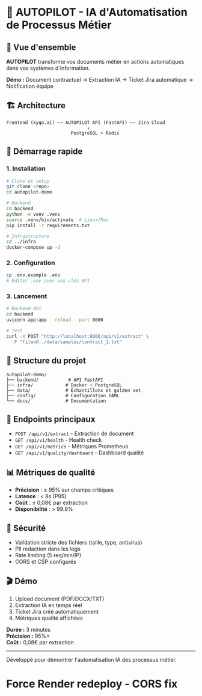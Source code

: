 # 🚀 AUTOPILOT - IA d'Automatisation de Processus Métier

## 🎯 Vue d'ensemble

**AUTOPILOT** transforme vos documents métier en actions automatiques dans vos systèmes d'information.

**Démo :** Document contractuel → Extraction IA → Ticket Jira automatique → Notification équipe

## 🏗️ Architecture

```
Frontend (xyqo.ai) ←→ AUTOPILOT API (FastAPI) ←→ Jira Cloud
                              ↓
                        PostgreSQL + Redis
```

## 🚀 Démarrage rapide

### 1. Installation
```bash
# Clone et setup
git clone <repo>
cd autopilot-demo

# Backend
cd backend
python -m venv .venv
source .venv/bin/activate  # Linux/Mac
pip install -r requirements.txt

# Infrastructure
cd ../infra
docker-compose up -d
```

### 2. Configuration
```bash
cp .env.example .env
# Éditer .env avec vos clés API
```

### 3. Lancement
```bash
# Backend API
cd backend
uvicorn app:app --reload --port 8000

# Test
curl -X POST "http://localhost:8000/api/v1/extract" \
  -F "file=@../data/samples/contract_1.txt"
```

## 📁 Structure du projet

```
autopilot-demo/
├── backend/           # API FastAPI
├── infra/            # Docker + PostgreSQL
├── data/             # Échantillons et golden set
├── config/           # Configuration YAML
└── docs/             # Documentation
```

## 🔧 Endpoints principaux

- `POST /api/v1/extract` - Extraction de document
- `GET /api/v1/health` - Health check
- `GET /api/v1/metrics` - Métriques Prometheus
- `GET /api/v1/quality/dashboard` - Dashboard qualité

## 📊 Métriques de qualité

- **Précision** : ≥ 95% sur champs critiques
- **Latence** : < 8s (P95)
- **Coût** : ≤ 0,08€ par extraction
- **Disponibilité** : > 99.9%

## 🔐 Sécurité

- Validation stricte des fichiers (taille, type, antivirus)
- PII redaction dans les logs
- Rate limiting (5 req/min/IP)
- CORS et CSP configurés

## 🎬 Démo

1. Upload document (PDF/DOCX/TXT)
2. Extraction IA en temps réel
3. Ticket Jira créé automatiquement
4. Métriques qualité affichées

**Durée :** 3 minutes  
**Précision :** 95%+  
**Coût :** 0,08€ par extraction

---

Développé pour démontrer l'automatisation IA des processus métier.
# Force Render redeploy - CORS fix
